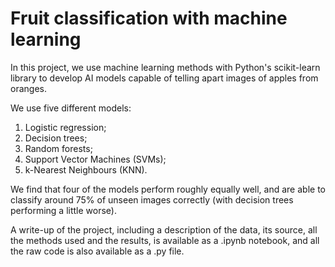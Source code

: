 # Fruit classification with machine learning
In this project, we use machine learning methods with Python's scikit-learn library to develop AI models capable of telling apart images of apples from oranges.

We use five different models:
<ol>
  <li>Logistic regression;</li>
  <li>Decision trees;</li>
  <li>Random forests;</li>
  <li>Support Vector Machines (SVMs);</li>
  <li>k-Nearest Neighbours (KNN).</li>
</ol>

We find that four of the models perform roughly equally well, and are able to classify around 75% of unseen images correctly (with decision trees performing a little worse).

A write-up of the project, including a description of the data, its source, all the methods used and the results, is available as a .ipynb notebook, and all the raw code is also available as a .py file.

